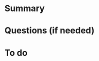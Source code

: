 # Summary <!-- what does this PR accomplish? -->
# Questions (if needed) <!-- is there a specific piece of code reviewers should look at? Include code snippets and/or screenshots if helpful -->
# To do <!-- upcoming/outstanding tasks -->